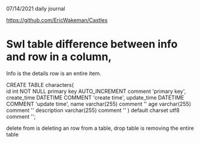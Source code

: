 07/14/2021 daily journal 

https://github.com/EricWakeman/Castles

# Swl table difference between info and row in a column,

Info is the details row is an entire item. 

CREATE TABLE characters(  
    id int NOT NULL primary key AUTO_INCREMENT comment 'primary key',
    create_time DATETIME COMMENT 'create time',
    update_time DATETIME COMMENT 'update time',
    name varchar(255) comment ''
    age varchar(255) comment ''
    description varchar(255) comment ''
) default charset utf8 comment '';

delete from is deleting an row from a table, drop table is removing the entire table